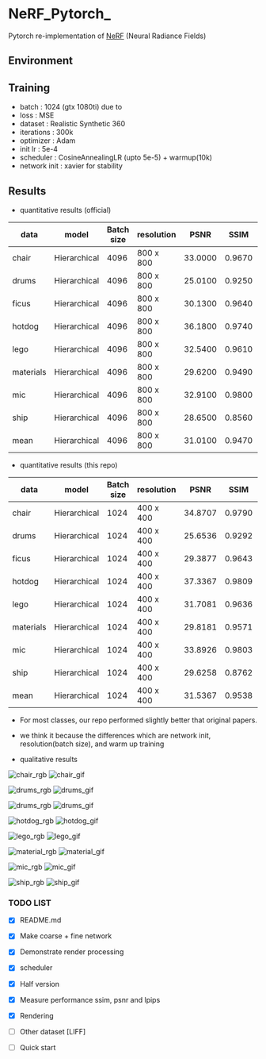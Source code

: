 # NeRF_Pytorch_

Pytorch re-implementation of [NeRF](http://www.matthewtancik.com/nerf) (Neural Radiance Fields)

## Environment

## Training

- batch : 1024 (gtx 1080ti) due to 
- loss : MSE
- dataset : Realistic Synthetic 360
- iterations : 300k
- optimizer : Adam
- init lr : 5e-4
- scheduler : CosineAnnealingLR (upto 5e-5) + warmup(10k)
- network init : xavier for stability 

## Results

- quantitative results (official)

| data          |  model             | Batch size     | resolution |  PSNR   |  SSIM  | LPIPS  | 
|---------------|--------------------|----------------|------------|---------|--------|--------|
| chair         | Hierarchical       | 4096           | 800 x 800  | 33.0000 | 0.9670 | 0.0460 | 
| drums         | Hierarchical       | 4096           | 800 x 800  | 25.0100 | 0.9250 | 0.0910 | 
| ficus         | Hierarchical       | 4096           | 800 x 800  | 30.1300 | 0.9640 | 0.0440 | 
| hotdog        | Hierarchical       | 4096           | 800 x 800  | 36.1800 | 0.9740 | 0.1210 | 
| lego          | Hierarchical       | 4096           | 800 x 800  | 32.5400 | 0.9610 | 0.0500 | 
| materials     | Hierarchical       | 4096           | 800 x 800  | 29.6200 | 0.9490 | 0.0630 | 
| mic           | Hierarchical       | 4096           | 800 x 800  | 32.9100 | 0.9800 | 0.0280 | 
| ship          | Hierarchical       | 4096           | 800 x 800  | 28.6500 | 0.8560 | 0.2060 | 
| mean          | Hierarchical       | 4096           | 800 x 800  | 31.0100 | 0.9470 | 0.0810 | 

- quantitative results (this repo)

| data          | model              | Batch size     | resolution |  PSNR   |  SSIM  | LPIPS  | Link | 
|---------------|--------------------|----------------|------------|---------|--------|--------|------|
| chair         | Hierarchical       | 1024           | 400 x 400  | 34.8707 | 0.9790 | 0.0280 | [link](https://livecauac-my.sharepoint.com/:u:/g/personal/csm8167_cau_ac_kr/ETsPfnY_ohFIt5okXA9of4wBdmviTiU2mMMxS44Loz85ew) |  
| drums         | Hierarchical       | 1024           | 400 x 400  | 25.6536 | 0.9292 | 0.0769 | [link](https://livecauac-my.sharepoint.com/:u:/g/personal/csm8167_cau_ac_kr/Ect9iuZVm2xEkRiKhiegxwEBp0vz0LGBF5tMabLe8EUy4w) | 
| ficus         | Hierarchical       | 1024           | 400 x 400  | 29.3877 | 0.9643 | 0.0447 | [link](https://livecauac-my.sharepoint.com/:u:/g/personal/csm8167_cau_ac_kr/EYhf5_lSY3lHtResPgI9940BEUdzZeU04_M6RJkDRrGyYA) | 
| hotdog        | Hierarchical       | 1024           | 400 x 400  | 37.3367 | 0.9809 | 0.0294 | [link](https://livecauac-my.sharepoint.com/:u:/g/personal/csm8167_cau_ac_kr/EURUZTliqixLmNArQ5FQfWMB7eodTTXDzlpqhsPh7toi9A) | 
| lego          | Hierarchical       | 1024           | 400 x 400  | 31.7081 | 0.9636 | 0.0386 | [link](https://livecauac-my.sharepoint.com/:u:/g/personal/csm8167_cau_ac_kr/EUjqsS-vTmNOrOs-PO8uOPoBXgGVoW5-VOeCkn986iZOpQ) | 
| materials     | Hierarchical       | 1024           | 400 x 400  | 29.8181 | 0.9571 | 0.0534 | [link](https://livecauac-my.sharepoint.com/:u:/g/personal/csm8167_cau_ac_kr/EYnayR9P5a1No8mctOjWUgwBW0CLak30IeEXXmW7mATzvw) | 
| mic           | Hierarchical       | 1024           | 400 x 400  | 33.8926 | 0.9803 | 0.0239 | [link](https://livecauac-my.sharepoint.com/:u:/g/personal/csm8167_cau_ac_kr/EcWVEi5Al3FGnMM18nE8p-0BLTVTOaIqP0HE0txACXHo1w) | 
| ship          | Hierarchical       | 1024           | 400 x 400  | 29.6258 | 0.8762 | 0.1342 | [link](https://livecauac-my.sharepoint.com/:u:/g/personal/csm8167_cau_ac_kr/EUiZG2RitnpCpUIo2S-eAmgB1Pho2c4Fq3QXLRUy_hGtsg) | 
| mean          | Hierarchical       | 1024           | 400 x 400  | 31.5367 | 0.9538 | 0.0536 | -    | 

- For most classes, our repo performed slightly better that original papers.

- we think it because the differences which are network init, resolution(batch size), and warm up training

- qualitative results

![chair_rgb](./figures/chair_000.png)
![chair_gif](./figures/chair_rgb.gif)

![drums_rgb](./figures/drums_000.png)
![drums_gif](./figures/drums_rgb.gif)

![drums_rgb](./figures/ficus_000.png)
![drums_gif](./figures/ficus_rgb.gif)

![hotdog_rgb](./figures/hotdog_000.png)
![hotdog_gif](./figures/hotdog_rgb.gif)

![lego_rgb](./figures/000.png)
![lego_gif](./figures/lego.gif)

![material_rgb](./figures/materials_000.png)
![material_gif](./figures/materials_rgb.gif)

![mic_rgb](./figures/mic_000.png)
![mic_gif](./figures/mic_rgb.gif)

![ship_rgb](./figures/ship_000.png)
![ship_gif](./figures/ship_rgb.gif)


### TODO LIST

- [x] README.md
- [x] Make coarse + fine network 
- [x] Demonstrate render processing
- [x] scheduler
- [x] Half version 
- [x] Measure performance ssim, psnr and lpips
- [x] Rendering
- [ ] Other dataset [LIFF]
- [ ] Quick start 



